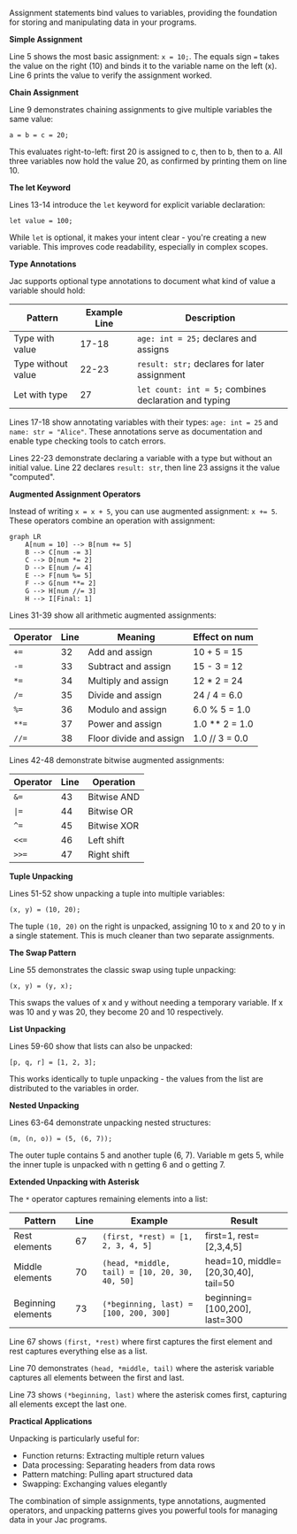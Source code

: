 Assignment statements bind values to variables, providing the foundation for storing and manipulating data in your programs.

**Simple Assignment**

Line 5 shows the most basic assignment: `x = 10;`. The equals sign `=` takes the value on the right (10) and binds it to the variable name on the left (x). Line 6 prints the value to verify the assignment worked.

**Chain Assignment**

Line 9 demonstrates chaining assignments to give multiple variables the same value:
```
a = b = c = 20;
```

This evaluates right-to-left: first 20 is assigned to c, then to b, then to a. All three variables now hold the value 20, as confirmed by printing them on line 10.

**The let Keyword**

Lines 13-14 introduce the `let` keyword for explicit variable declaration:
```
let value = 100;
```

While `let` is optional, it makes your intent clear - you're creating a new variable. This improves code readability, especially in complex scopes.

**Type Annotations**

Jac supports optional type annotations to document what kind of value a variable should hold:

| Pattern | Example Line | Description |
|---------|--------------|-------------|
| Type with value | 17-18 | `age: int = 25;` declares and assigns |
| Type without value | 22-23 | `result: str;` declares for later assignment |
| Let with type | 27 | `let count: int = 5;` combines declaration and typing |

Lines 17-18 show annotating variables with their types: `age: int = 25` and `name: str = "Alice"`. These annotations serve as documentation and enable type checking tools to catch errors.

Lines 22-23 demonstrate declaring a variable with a type but without an initial value. Line 22 declares `result: str`, then line 23 assigns it the value "computed".

**Augmented Assignment Operators**

Instead of writing `x = x + 5`, you can use augmented assignment: `x += 5`. These operators combine an operation with assignment:

```mermaid
graph LR
    A[num = 10] --> B[num += 5]
    B --> C[num -= 3]
    C --> D[num *= 2]
    D --> E[num /= 4]
    E --> F[num %= 5]
    F --> G[num **= 2]
    G --> H[num //= 3]
    H --> I[Final: 1]
```

Lines 31-39 show all arithmetic augmented assignments:

| Operator | Line | Meaning | Effect on num |
|----------|------|---------|---------------|
| `+=` | 32 | Add and assign | 10 + 5 = 15 |
| `-=` | 33 | Subtract and assign | 15 - 3 = 12 |
| `*=` | 34 | Multiply and assign | 12 * 2 = 24 |
| `/=` | 35 | Divide and assign | 24 / 4 = 6.0 |
| `%=` | 36 | Modulo and assign | 6.0 % 5 = 1.0 |
| `**=` | 37 | Power and assign | 1.0 ** 2 = 1.0 |
| `//=` | 38 | Floor divide and assign | 1.0 // 3 = 0.0 |

Lines 42-48 demonstrate bitwise augmented assignments:

| Operator | Line | Operation |
|----------|------|-----------|
| `&=` | 43 | Bitwise AND |
| `\|=` | 44 | Bitwise OR |
| `^=` | 45 | Bitwise XOR |
| `<<=` | 46 | Left shift |
| `>>=` | 47 | Right shift |

**Tuple Unpacking**

Lines 51-52 show unpacking a tuple into multiple variables:
```
(x, y) = (10, 20);
```

The tuple `(10, 20)` on the right is unpacked, assigning 10 to x and 20 to y in a single statement. This is much cleaner than two separate assignments.

**The Swap Pattern**

Line 55 demonstrates the classic swap using tuple unpacking:
```
(x, y) = (y, x);
```

This swaps the values of x and y without needing a temporary variable. If x was 10 and y was 20, they become 20 and 10 respectively.

**List Unpacking**

Lines 59-60 show that lists can also be unpacked:
```
[p, q, r] = [1, 2, 3];
```

This works identically to tuple unpacking - the values from the list are distributed to the variables in order.

**Nested Unpacking**

Lines 63-64 demonstrate unpacking nested structures:
```
(m, (n, o)) = (5, (6, 7));
```

The outer tuple contains 5 and another tuple (6, 7). Variable m gets 5, while the inner tuple is unpacked with n getting 6 and o getting 7.

**Extended Unpacking with Asterisk**

The `*` operator captures remaining elements into a list:

| Pattern | Line | Example | Result |
|---------|------|---------|--------|
| Rest elements | 67 | `(first, *rest) = [1, 2, 3, 4, 5]` | first=1, rest=[2,3,4,5] |
| Middle elements | 70 | `(head, *middle, tail) = [10, 20, 30, 40, 50]` | head=10, middle=[20,30,40], tail=50 |
| Beginning elements | 73 | `(*beginning, last) = [100, 200, 300]` | beginning=[100,200], last=300 |

Line 67 shows `(first, *rest)` where first captures the first element and rest captures everything else as a list.

Line 70 demonstrates `(head, *middle, tail)` where the asterisk variable captures all elements between the first and last.

Line 73 shows `(*beginning, last)` where the asterisk comes first, capturing all elements except the last one.

**Practical Applications**

Unpacking is particularly useful for:
- Function returns: Extracting multiple return values
- Data processing: Separating headers from data rows
- Pattern matching: Pulling apart structured data
- Swapping: Exchanging values elegantly

The combination of simple assignments, type annotations, augmented operators, and unpacking patterns gives you powerful tools for managing data in your Jac programs.
